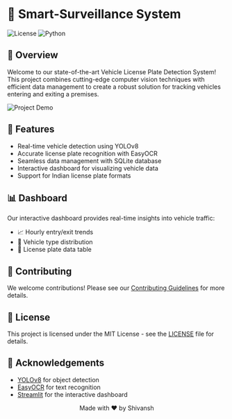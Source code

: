 # 🚗 Smart-Surveillance System

![License](https://img.shields.io/badge/license-MIT-blue.svg)
![Python](https://img.shields.io/badge/python-3.9%2B-blue.svg)

## 🌟 Overview

Welcome to our state-of-the-art Vehicle License Plate Detection System! This project combines cutting-edge computer vision techniques with efficient data management to create a robust solution for tracking vehicles entering and exiting a premises.

![Project Demo](https://github.com/shivanshtri010/smart-surveillance-system/blob/main/demo.gif)  

## 🚀 Features

- Real-time vehicle detection using YOLOv8
- Accurate license plate recognition with EasyOCR
- Seamless data management with SQLite database
- Interactive dashboard for visualizing vehicle data
- Support for Indian license plate formats

## 📊 Dashboard

Our interactive dashboard provides real-time insights into vehicle traffic:

- 📈 Hourly entry/exit trends
- 🚙 Vehicle type distribution
- 🔢 License plate data table

## 🤝 Contributing

We welcome contributions! Please see our [Contributing Guidelines](CONTRIBUTING.md) for more details.

## 📝 License

This project is licensed under the MIT License - see the [LICENSE](LICENSE) file for details.

## 🙏 Acknowledgements

- [YOLOv8](https://github.com/ultralytics/ultralytics) for object detection
- [EasyOCR](https://github.com/JaidedAI/EasyOCR) for text recognition
- [Streamlit](https://streamlit.io/) for the interactive dashboard

<p align="center">
Made with ❤️ by Shivansh
</p>

